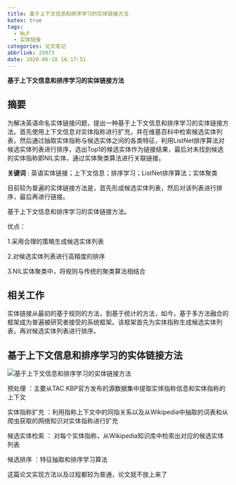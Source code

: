 ```yaml
---
title: 基于上下文信息和排序学习的实体链接方法
katex: true
tags:
  - NLP
  - 实体链接
categories: 论文笔记
abbrlink: 29973
date: 2020-06-18 16:17:51
---
```


**基于上下文信息和排序学习的实体链接方法**

## **摘要**

为解决英语命名实体链接问题，提出一种基于上下文信息和排序学习的实体链接方法。首先使用上下文信息对实体指称进行扩充，并在维基百科中检索候选实体列表，然后通过抽取实体指称与候选实体之间的各类特征，利用ListNet排序算法对候选实体列表进行排序，选出Top1的候选实体作为链接结果，最后对未找到候选的实体指称即NIL实体，通过实体聚类算法进行关联链接。

**关键词** : 英语实体链接；上下文信息；排序学习；ListNet排序算法；实体聚类
<!-- more -->
目前较为普遍的实体链接方法是，首先形成候选实体列表，然后对该列表进行排序，最后再进行链接。

基于上下文信息和排序学习的实体链接方法。

优点：

1.采用合理的策略生成候选实体列表

2.对候选实体列表进行高精度的排序

3.NIL实体聚类中，将规则与传统的聚类算法相结合

## **相关工作**

实体链接从最初的基于规则的方法，到基于统计的方法，如今，基于多方法融合的框架成为普遍被研究者接受的系统框架。该框架首先为实体指称生成候选实体列表，再对候选实体列表进行排序。

## **基于上下文信息和排序学习的实体链接方法**

![基于上下文信息和排序学习的实体链接方法](https://whh.plus/images/lct3.png)

预处理 ：主要从TAC KBP官方发布的源数据集中提取实体指称信息和实体指称的上下文

实体指称扩充 ：利用指称上下文中的同指关系以及从Wikipedia中抽取的词表和从爬虫获取的网络知识对实体指称进行扩充

候选实体检索 ： 对每个实体指称，从Wikipedia知识库中检索出对应的候选实体列表

候选排序 ：特征抽取和排序学习算法

这篇论文实现方法以及过程都较为普通，论文就不放上来了